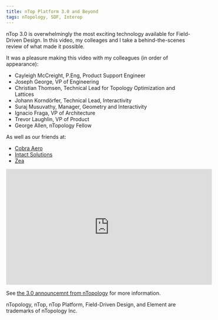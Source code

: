 ```yaml
---
title: nTop Platform 3.0 and Beyond
tags: nTopology, SDF, Interop
---
```


nTop 3.0 is overwhelmingly the most exciting technology available for Field-Driven Design.  In this video, my colleages and I take a behind-the-scenes review of what made it possible.  

<!--more-->

It was a pleasure making this video with my colleagues (in order of appearance):
* Cayleigh McCreight, P.Eng, Product Support Engineer
* Joseph George, VP of Engineering
* Christian Thomsen, Technical Lead for Topology Optimization and Lattices
* Johann Korndörfer, Technical Lead, Interactivity
* Suraj Musuvathy, Manager, Geometry and Interactivity
* Ignacio Fraga, VP of Architecture
* Trevor Laughlin, VP of Product
* George Allen, nTopology Fellow

As well as our friends at:
* [Cobra Aero](https://www.cobra-aero.com/)
* [Intact Solutions](https://www.intact-solutions.com/rev/)
* [Zea](https://www.zea.live/)

<iframe width="560" height="315"
	src="https://www.youtube.com/embed/Gg-i3gSP8KQ" 
	frameborder="0" 
	allow="accelerometer; autoplay; encrypted-media; gyroscope; picture-in-picture" 
	allowfullscreen>
</iframe>

See [the 3.0 announcemnt from nTopology](https://ntopology.com/blog/ntopology-3-0-release-announcement/) for more information.

<div class="article__license">nTopology, nTop, nTop Platform, Field-Driven Design, and Element are trademarks of nTopology Inc.</div>
